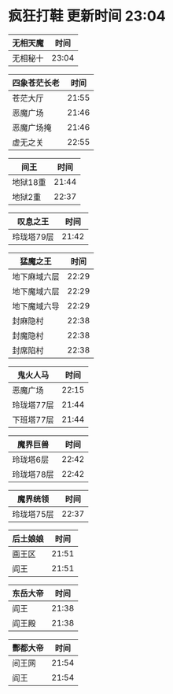 # 疯狂打鞋 更新时间 23:04

| 无相天魔   | 时间    |
|--------|-------|
| 无相秘十 | 23:04 |

| 四象苍茫长老   | 时间    |
|--------|-------|
| 苍茫大厅 | 21:55 |
| 恶魔广场 | 21:46 |
| 恶魔广场掩 | 21:46 |
| 虚无之关 | 22:55 |

| 间王   | 时间    |
|--------|-------|
| 地狱18重 | 21:44 |
| 地狱2重 | 22:37 |

| 叹息之王   | 时间    |
|--------|-------|
| 玲珑塔79层 | 21:42 |

| 猛魔之王   | 时间    |
|--------|-------|
| 地下麻域六层 | 22:29 |
| 地下魔域六层 | 22:29 |
| 地下魔域六导 | 22:29 |
| 封麻隐村 | 22:38 |
| 封魔隐村 | 22:38 |
| 封席陷村 | 22:38 |

| 鬼火人马   | 时间    |
|--------|-------|
| 恶魔广场 | 22:15 |
| 玲珑塔77层 | 21:44 |
| 下班塔77层 | 21:44 |

| 魔界巨兽   | 时间    |
|--------|-------|
| 玲珑塔6层 | 22:42 |
| 玲珑塔78层 | 22:42 |

| 魔界统领   | 时间    |
|--------|-------|
| 玲珑塔75层 | 22:37 |

| 后土娘娘   | 时间    |
|--------|-------|
| 画王区 | 21:51 |
| 阎王 | 21:51 |

| 东岳大帝   | 时间    |
|--------|-------|
| 阎王 | 21:38 |
| 阎王殿 | 21:38 |

| 酆都大帝   | 时间    |
|--------|-------|
| 间王网 | 21:54 |
| 阎王 | 21:54 |